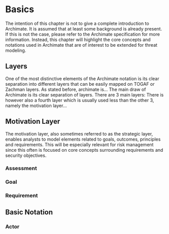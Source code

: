# Basics

The intention of this chapter is not to give a complete introduction to Archimate.
It is assumed that at least some background is already present.
If this is not the case, please refer to the Archimate specification for more information.
Instead, this chapter will highlight the core concepts and notations used in Archimate that are of interest to be extended for threat modeling.

## Layers

One of the most distinctive elements of the Archimate notation is its clear separation into different layers that can be easily mapped on TOGAF or Zachman layers.
As stated before, archimate is...
The main draw of Archimate is its clear separation of layers.
There are 3 main layers:
There is however also a fourth layer which is usually used less than the other 3, namely the motivation layer...

## Motivation Layer

The motivation layer, also sometimes referred to as the strategic layer, enables analysts to model elements related to goals, outcomes, principles and requirements.
This will be especially relevant for risk management since this often is focused on core concepts surrounding requirements and security objectives.

### Assessment

### Goal

### Requirement

## Basic Notation

### Actor